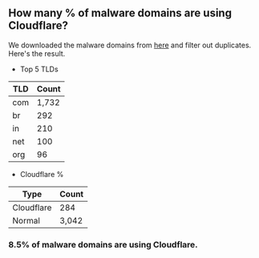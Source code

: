 ## How many % of malware domains are using Cloudflare?


We downloaded the malware domains from [here](https://urlhaus.abuse.ch) and filter out duplicates.
Here's the result.


[//]: # (start replacement)


- Top 5 TLDs

| TLD | Count |
| --- | --- |
| com | 1,732 |
| br | 292 |
| in | 210 |
| net | 100 |
| org | 96 |


- Cloudflare %

| Type | Count |
| --- | --- |
| Cloudflare | 284 |
| Normal | 3,042 |


### 8.5% of malware domains are using Cloudflare.